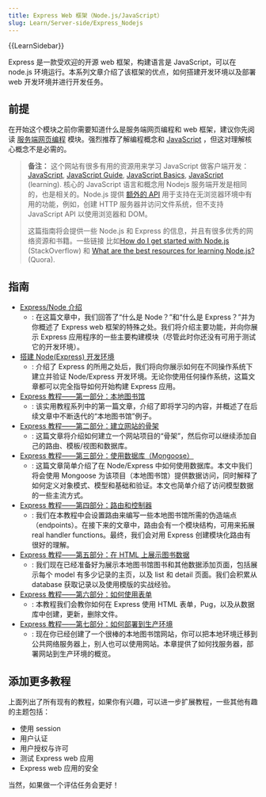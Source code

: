 ```yaml
---
title: Express Web 框架（Node.js/JavaScript）
slug: Learn/Server-side/Express_Nodejs
---
```


{{LearnSidebar}}

Express 是一款受欢迎的开源 web 框架，构建语言是 JavaScript，可以在 node.js 环境运行。本系列文章介绍了该框架的优点，如何搭建开发环境以及部署 web 开发环境并进行开发任务。

## 前提

在开始这个模块之前你需要知道什么是服务端网页编程和 web 框架，建议你先阅读 [服务端网页编程](/zh-CN/docs/Learn/Server-side) 模块。强烈推荐了解编程概念和 [JavaScript](/zh-CN/docs/Web/JavaScript) ，但这对理解核心概念不是必需的。

> **备注：** 这个网站有很多有用的资源用来学习 JavaScript 做客户端开发： [JavaScript](/zh-CN/docs/Web/JavaScript), [JavaScript Guide](/zh-CN/docs/Web/JavaScript/Guide), [JavaScript Basics](/zh-CN/docs/Learn/Getting_started_with_the_web/JavaScript_basics), [JavaScript](/zh-CN/docs/Learn/JavaScript) (learning). 核心的 JavaScript 语言和概念用 Nodejs 服务端开发是相同的，也是相关的。Node.js 提供 [额外的 API](https://nodejs.org/dist/latest-v6.x/docs/api/) 用于支持在无浏览器环境中有用的功能，例如，创建 HTTP 服务器并访问文件系统，但不支持 JavaScript API 以使用浏览器和 DOM。
>
> 这篇指南将会提供一些 Node.js 和 Express 的信息，并且有很多优秀的网络资源和书籍。一些链接 比如[How do I get started with Node.js](http://stackoverflow.com/a/5511507/894359) (StackOverflow) 和 [What are the best resources for learning Node.js?](https://www.quora.com/What-are-the-best-resources-for-learning-Node-js?) (Quora).

## 指南

- [Express/Node 介绍](/zh-CN/docs/Learn/Server-side/Express_Nodejs/Introduction)
  - : 在这篇文章中，我们回答了“什么是 Node？”和“什么是 Express？”并为你概述了 Express web 框架的特殊之处。我们将介绍主要功能，并向你展示 Express 应用程序的一些主要构建模块（尽管此时你还没有可用于测试它的开发环境）。
- [搭建 Node(Express) 开发环境](/zh-CN/docs/Learn/Server-side/Express_Nodejs/development_environment)
  - : 介绍了 Express 的所用之处后，我们将向你展示如何在不同操作系统下建立并验证 Node/Express 开发环境。无论你使用任何操作系统，这篇文章都可以完全指导如何开始构建 Express 应用。
- [Express 教程——第一部分：本地图书馆](/zh-CN/docs/Learn/Server-side/Express_Nodejs/Tutorial_local_library_website)
  - : 该实用教程系列中的第一篇文章，介绍了即将学习的内容，并概述了在后续文章中不断迭代的“本地图书馆”例子。
- [Express 教程——第二部分：建立网站的骨架](/zh-CN/docs/Learn/Server-side/Express_Nodejs/skeleton_website)
  - : 这篇文章将介绍如何建立一个网站项目的“骨架”，然后你可以继续添加自己的路由、模板/视图和数据库。
- [Express 教程——第三部分：使用数据库（Mongoose）](/zh-CN/docs/Learn/Server-side/Express_Nodejs/mongoose)
  - : 这篇文章简单介绍了在 Node/Express 中如何使用数据库。本文中我们将会使用 Mongoose 为该项目（本地图书馆）提供数据访问，同时解释了如何定义对象模式、模型和基础和验证。本文也简单介绍了访问模型数据的一些主流方式。
- [Express 教程——第四部分：路由和控制器](/zh-CN/docs/Learn/Server-side/Express_Nodejs/routes)
  - : 我们在本教程中会设置路由来编写一些本地图书馆所需的伪造端点（endpoints）。在接下来的文章中，路由会有一个模块结构，可用来拓展 real handler functions。最终，我们会对用 Express 创建模块化路由有很好的理解。
- [Express 教程——第五部分：在 HTML 上展示图书数据](/zh-CN/docs/Learn/Server-side/Express_Nodejs/Displaying_data)
  - : 我们现在已经准备好为展示本地图书馆图书和其他数据添加页面，包括展示每个 model 有多少记录的主页，以及 list 和 detail 页面。我们会积累从 database 获取记录以及使用模版的实战经验。
- [Express 教程——第六部分：如何使用表单](/zh-CN/docs/Learn/Server-side/Express_Nodejs/forms)
  - : 本教程我们会教你如何在 Express 使用 HTML 表单，Pug，以及从数据库中创建，更新，删除文件。
- [Express 教程——第七部分：如何部署到生产环境](/zh-CN/docs/Learn/Server-side/Express_Nodejs/deployment)
  - : 现在你已经创建了一个很棒的本地图书馆网站，你可以把本地环境迁移到公共网络服务器上，别人也可以使用网站。本章提供了如何找服务器，部署网站到生产环境的概览。

## 添加更多教程

上面列出了所有现有的教程，如果你有兴趣，可以进一步扩展教程，一些其他有趣的主题包括：

- 使用 session
- 用户认证
- 用户授权与许可
- 测试 Express web 应用
- Express web 应用的安全

当然，如果做一个评估任务会更好！
